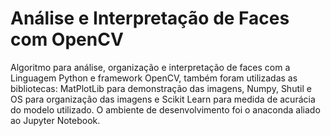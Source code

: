 # Análise e Interpretação de Faces com OpenCV

Algoritmo para análise, organização e interpretação de faces com a Linguagem Python e framework OpenCV, também foram utilizadas as bibliotecas: MatPlotLib para demonstração das imagens, Numpy, Shutil e OS para organização das imagens e Scikit Learn para medida de acurácia do modelo utilizado. O ambiente de desenvolvimento foi o anaconda aliado ao Jupyter Notebook.
